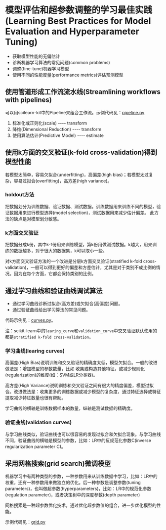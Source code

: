 # 模型评估和超参数调整的学习最佳实践(Learning Best Practices for Model Evaluation and Hyperparameter Tuning)

- 获取模型性能的无偏估计
- 诊断机器学习算法的常见问题(common problems)
- 调整(fine-tune)机器学习模型
- 使用不同的性能度量(performance metrics)评估预测模型

## 使用管道形成工作流流水线(Streamlining workflows with pipelines)

可以用scilearn-kit中的Pipeline来组合工作流。示例代码见：[pipeline.py](pipeline.py)

1. 标准化或正则化(scale)             ---- transform
1. 降维(Dimensional Reduction)     ---- transform
1. 使用算法估计(Predictive Model)    ---- estimate

## 使用k方面的交叉验证(k-fold cross-validation)得到模型性能

若模型太简单，容易欠拟合(underfitting)，高偏差(high bias)；若模型太过复杂，容易过拟合(overfitting)，高方差(high variance)。

### holdout方法

把数据划分为训练数据、验证数据、测试数据。训练数据用来训练不同的模型，验证数据用来进行模型选择(model selection)，测试数据用来减少估计偏差。
此方法的缺点是对模型划分敏感。

### k方面交叉验证

把数据分成k份，其中k-1份用来训练模型，第k份用做测试数据。k越大，用来训练的数据越多，对于很大的数据集，k可以取小一些。

对k方面交叉验证方法的一个改进是分层k方面交叉验证(stratified k-fold cross-validation)，一般可以得到更好的偏差和方差估计，尤其是对于类别不成比例的情况。因为在每个方面，它都会保持类别的比例。

## 通过学习曲线和验证曲线调试算法

- 通过学习曲线诊断过拟合(高方差)或欠拟合(高偏差)问题。
- 通过验证曲线给出学习算法的常见问题。

代码示例见：[curves.py](curves.py)。

注：scikit-learn中的`learing_curve`和`validation_curve`中交叉验证默认使用的都是`stratified k-fold cross-validation`。

### 学习曲线(learing curves)

高偏差(High Bias)说明训练和交叉验证的精确度太低，模型欠拟合。一般的改进做法是：增加模型的参数数量，比如 收集或构造其他特征，或减少规则化(regularization)的维度(如：SVM或LR分类器)。

高方差(High Variance)说明训练和交叉验证之间有很大的精度偏差，模型过拟合。改进做法是：收集更多的训练数据或减少模型的复杂度，通过特征选择或特征提取减少特征数量也很有帮助。

学习曲线的横轴是训练数据样本的数量，纵轴是测试数据的精确度。

### 验证曲线(validation curves)

与学习曲线类似，验证曲线也可以很容易的发现过拟合和欠拟合现象。与学习曲线不同，验证曲线的横轴是模型的参数，比如：LR中的反规范化参数C(inverse regularization parameter C)。

## 采用网格搜索(grid search)微调模型

机器学习中有两种类型的参数，一种参数用来从训练数据中学习，比如：LR中的权重，还有一种参数用来做独立的优化。后一种参数是调整参数(tuning parameters)，也叫做超参数(hyperparameters)，比如：LR中的规范化参数(regulation parameter)，或者决策树中的深度参数(depth parameter)

网格搜索是一种超参数优化技术，通过优化超参数值的组合，进一步优化模型的性能。

示例代码见：[grid.py](grid.py)